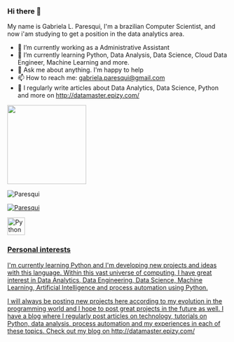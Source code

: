 ### Hi there 👋

<!--
**Paresqui/Paresqui** is a ✨ _special_ ✨ repository because its `README.md` (this file) appears on your GitHub profile.

Here are some ideas to get you started:
-->
My name is Gabriela L. Paresqui, I'm a brazilian 
Computer Scientist, and now i'am studying to get a position in the data analytics area.

- 🔭 I’m currently working as a Administrative Assistant 
- 🌱 I’m currently learning Python, Data Analysis, Data Science, Cloud Data Engineer, Machine Learning and more.
- 💬 Ask me about anything. I'm happy to help
- 📫 How to reach me: gabriela.paresqui@gmail.com
- 👑 I regularly write articles about Data Analytics, Data Science, Python and more on http://datamaster.epizy.com/

<img height="180em" src="https://github-readme-stats.vercel.app/api?username=Paresqui&show_icons=true&count_private=true&theme=blue-green" />

<p align="left"> <img src="https://komarev.com/ghpvc/?username=Paresqui&label=Profile%20views&color=0e75b6&style=flat" alt="Paresqui" /> </p>
<p align="left"> <a href="https://github.com/ryo-ma/github-profile-trophy"><img src="https://github-profile-trophy.vercel.app/?username=Paresqui" alt="Paresqui" /></a> </p>

<p align="left"> <a href="https://www.python.org/" target="_blank"> <img src="https://cdn.worldvectorlogo.com/logos/python-5.svg" alt="Python" width="40" height="40"/> 

  ### Personal interests 

I'm currently learning Python and I'm developing new projects and ideas with this language. Within this vast universe of computing, I have great interest in Data Analytics, Data Engineering, Data Science, Machine Learning, Artificial Intelligence and process automation using Python.

I will always be posting new projects here according to my evolution in the programming world and I hope to post great projects in the future as well. 
I have a blog where I regularly post articles on technology, tutorials on Python, data analysis, process automation and  my experiences in each of these topics.
Check out my blog on http://datamaster.epizy.com/


